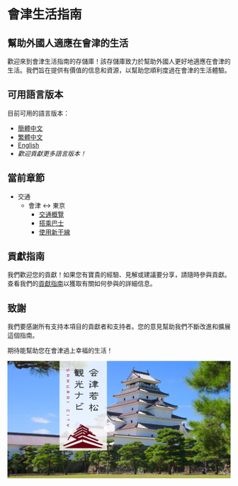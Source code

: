 # 會津生活指南
## 幫助外國人適應在會津的生活

歡迎來到會津生活指南的存儲庫！該存儲庫致力於幫助外國人更好地適應在會津的生活。我們旨在提供有價值的信息和資源，以幫助您順利度過在會津的生活體驗。

## 可用語言版本
目前可用的語言版本：
- [簡體中文](/README_CN.md)
- [繁體中文](/README_TW.md)
- [English](/README.md)
- *歡迎貢獻更多語言版本！*

## 當前章節
- 交通
  - 會津 ↔ 東京
    - [交通概覽](/docs/TW/Traffic_Tokyo_Overview_TW.md)
    - [搭乘巴士](/docs/TW/Traffic_Tokyo_Bus_TW.md)
    - [使用新干線](/docs/TW/Traffic_Tokyo_Shinkansen_TW.md)

## 貢獻指南
我們歡迎您的貢獻！如果您有寶貴的經驗、見解或建議要分享，請隨時參與貢獻。查看我們的[貢獻指南](CONTRIBUTING.md)以獲取有關如何參與的詳細信息。

## 致謝
我們要感謝所有支持本項目的貢獻者和支持者。您的意見幫助我們不斷改進和擴展這個指南。

期待能幫助您在會津過上幸福的生活！

![會津](docs/images/aizu.png)
